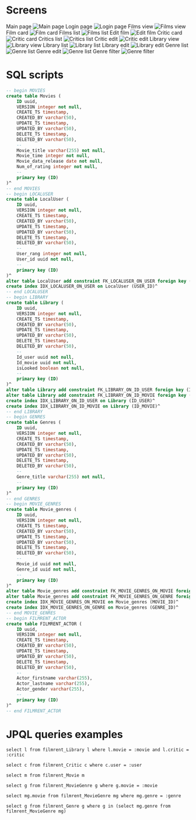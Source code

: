 # Screens

Main page
![Main page](screenshots/main.png "Main page")
Login page
![Login page](screenshots/login.png "Login page")
Films view
![Films view](screenshots/filmsView.png "Films view")
Film card
![Film card](screenshots/filmAbout.png "Film card")
Films list
![Films list](screenshots/films.png "Films list")
Edit film
![Edit film](screenshots/filmEdit.png "Edit film")
Critic card
![Critic card](screenshots/criticAbout.png "Critic card")
Critics list
![Critics list](screenshots/critics.png "Critics list")
Critic edit
![Critic edit](screenshots/criticsEdit.png "Critic edit")
Library view
![Library view](screenshots/libraryView.png "Library view")
Library list
![Library list](screenshots/libraryList.png "Library edit")
Library edit
![Library edit](screenshots/libraryEdit.png "Library edit")
Genre list
![Genre list](screenshots/ganreList.png "Genre edit")
Genre edit
![Genre list](screenshots/ganreEdit.png "Genre edit")
Genre filter
![Genre filter](screenshots/ganreFilter.png "Genre filter")

# SQL scripts

```sql
-- begin MOVIES
create table Movies (
    ID uuid,
    VERSION integer not null,
    CREATE_TS timestamp,
    CREATED_BY varchar(50),
    UPDATE_TS timestamp,
    UPDATED_BY varchar(50),
    DELETE_TS timestamp,
    DELETED_BY varchar(50),
    --
    Movie_title varchar(255) not null,
    Movie_time integer not null,
    Movie_data_release date not null,
    Num_of_rating integer not null,
    --
    primary key (ID)
)^
-- end MOVIES
-- begin LOCALUSER
create table LocalUser (
    ID uuid,
    VERSION integer not null,
    CREATE_TS timestamp,
    CREATED_BY varchar(50),
    UPDATE_TS timestamp,
    UPDATED_BY varchar(50),
    DELETE_TS timestamp,
    DELETED_BY varchar(50),
    --
    User_rang integer not null,
    User_id uuid not null,
    --
    primary key (ID)
)^
alter table LocalUser add constraint FK_LOCALUSER_ON_USER foreign key (USER_ID) references SEC_USER(ID)^
create index IDX_LOCALUSER_ON_USER on LocalUser (USER_ID)^
-- end LOCALUSER
-- begin LIBRARY
create table Library (
    ID uuid,
    VERSION integer not null,
    CREATE_TS timestamp,
    CREATED_BY varchar(50),
    UPDATE_TS timestamp,
    UPDATED_BY varchar(50),
    DELETE_TS timestamp,
    DELETED_BY varchar(50),
    --
    Id_user uuid not null,
    Id_movie uuid not null,
    isLooked boolean not null,
    --
    primary key (ID)
)^
alter table Library add constraint FK_LIBRARY_ON_ID_USER foreign key (ID_USER) references LocalUser(ID)^
alter table Library add constraint FK_LIBRARY_ON_ID_MOVIE foreign key (ID_MOVIE) references Movies(ID)^
create index IDX_LIBRARY_ON_ID_USER on Library (ID_USER)^
create index IDX_LIBRARY_ON_ID_MOVIE on Library (ID_MOVIE)^
-- end LIBRARY
-- begin GENRES
create table Genres (
    ID uuid,
    VERSION integer not null,
    CREATE_TS timestamp,
    CREATED_BY varchar(50),
    UPDATE_TS timestamp,
    UPDATED_BY varchar(50),
    DELETE_TS timestamp,
    DELETED_BY varchar(50),
    --
    Genre_title varchar(255) not null,
    --
    primary key (ID)
)^
-- end GENRES
-- begin MOVIE_GENRES
create table Movie_genres (
    ID uuid,
    VERSION integer not null,
    CREATE_TS timestamp,
    CREATED_BY varchar(50),
    UPDATE_TS timestamp,
    UPDATED_BY varchar(50),
    DELETE_TS timestamp,
    DELETED_BY varchar(50),
    --
    Movie_id uuid not null,
    Genre_id uuid not null,
    --
    primary key (ID)
)^
alter table Movie_genres add constraint FK_MOVIE_GENRES_ON_MOVIE foreign key (MOVIE_ID) references Movies(ID)^
alter table Movie_genres add constraint FK_MOVIE_GENRES_ON_GENRE foreign key (GENRE_ID) references Genres(ID)^
create index IDX_MOVIE_GENRES_ON_MOVIE on Movie_genres (MOVIE_ID)^
create index IDX_MOVIE_GENRES_ON_GENRE on Movie_genres (GENRE_ID)^
-- end MOVIE_GENRES
-- begin FILMRENT_ACTOR
create table FILMRENT_ACTOR (
    ID uuid,
    VERSION integer not null,
    CREATE_TS timestamp,
    CREATED_BY varchar(50),
    UPDATE_TS timestamp,
    UPDATED_BY varchar(50),
    DELETE_TS timestamp,
    DELETED_BY varchar(50),
    --
    Actor_firstname varchar(255),
    Actor_lastname varchar(255),
    Actor_gender varchar(255),
    --
    primary key (ID)
)^
-- end FILMRENT_ACTOR
```

# JPQL queries examples

```hql
select l from filmrent_Library l where l.movie = :movie and l.critic = :critic

select c from filmrent_Critic c where c.user = :user

select m from filmrent_Movie m

select g from filmrent_MovieGenre g where g.movie = :movie

select mg.movie from filmrent_MovieGenre mg where mg.genre = :genre

select g from filmrent_Genre g where g in (select mg.genre from filmrent_MovieGenre mg)
```